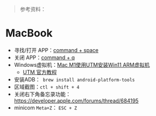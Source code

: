 > 参考资料：

# MacBook

- 寻找/打开 APP：[command + space](https://blog.csdn.net/qq_38161040/article/details/100172067)
- 关闭 APP：[command + q](https://support.apple.com/zh-cn/HT201276)
- Windows虚拟机：[Mac M1使用UTM安装Win11 ARM虚拟机](https://blog.csdn.net/JorryC/article/details/123821783?ops_request_misc=%257B%2522request%255Fid%2522%253A%2522166141261316782184693186%2522%252C%2522scm%2522%253A%252220140713.130102334..%2522%257D&request_id=166141261316782184693186&biz_id=0&utm_medium=distribute.pc_search_result.none-task-blog-2~all~baidu_landing_v2~default-1-123821783-null-null.142^v42^pc_rank_34_2,185^v2^tag_show&utm_term=UTM%20%E5%AE%89%E8%A3%85%20windows&spm=1018.2226.3001.4187)
  - [UTM 官方教程](https://mac.getutm.app/gallery/windows-10)
- 安装ADB：` brew install android-platform-tools`
- 区域截图：`ctl + shift + 4`
- 关闭右下角备忘录功能：https://developer.apple.com/forums/thread/684195
- minicom `Meta+Z`： `ESC + Z` 